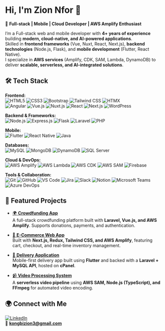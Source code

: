 # Hi, I'm Zion Nfor 👋

🚀 **Full-stack | Mobile | Cloud Developer | AWS Amplify Enthusiast**

I’m a Full-stack web and mobile developer with **4+ years of experience** building **modern, cloud-native, and AI-powered applications**.  
Skilled in **frontend frameworks** (Vue, Nuxt, React, Next.js), **backend technologies** (Node.js, Flask), and **mobile development** (Flutter, React Native).  
I specialize in **AWS services** (Amplify, CDK, SAM, Lambda, DynamoDB) to deliver **scalable, serverless, and AI-integrated solutions**.

## 🛠️ Tech Stack

**Frontend:**  
![HTML5](https://img.shields.io/badge/HTML5-E34F26?style=for-the-badge&logo=html5&logoColor=white) 
![CSS3](https://img.shields.io/badge/CSS3-1572B6?style=for-the-badge&logo=css3&logoColor=white) 
![Bootstrap](https://img.shields.io/badge/Bootstrap-563D7C?style=for-the-badge&logo=bootstrap&logoColor=white) 
![Tailwind CSS](https://img.shields.io/badge/Tailwind_CSS-38B2AC?style=for-the-badge&logo=tailwind-css&logoColor=white) 
![HTMX](https://img.shields.io/badge/HTMX-3366FF?style=for-the-badge&logo=htmx&logoColor=white)  
![Angular](https://img.shields.io/badge/Angular-DD0031?style=for-the-badge&logo=angular&logoColor=white)
![Vue.js](https://img.shields.io/badge/Vue.js-35495E?style=for-the-badge&logo=vue.js&logoColor=4FC08D) 
![Nuxt.js](https://img.shields.io/badge/Nuxt.js-00C58E?style=for-the-badge&logo=nuxt.js&logoColor=white) 
![React](https://img.shields.io/badge/React-20232A?style=for-the-badge&logo=react&logoColor=61DAFB) 
![Next.js](https://img.shields.io/badge/Next.js-000000?style=for-the-badge&logo=nextdotjs&logoColor=white) 
![WordPress](https://img.shields.io/badge/WordPress-21759B?style=for-the-badge&logo=wordpress&logoColor=white)


**Backend & Frameworks:**  
![Node.js](https://img.shields.io/badge/Node.js-43853D?style=for-the-badge&logo=node.js&logoColor=white) 
![Express.js](https://img.shields.io/badge/Express.js-404D59?style=for-the-badge) 
![Flask](https://img.shields.io/badge/Flask-000000?style=for-the-badge&logo=flask&logoColor=white) 
![Laravel](https://img.shields.io/badge/Laravel-FF2D20?style=for-the-badge&logo=laravel&logoColor=white) 
![PHP](https://img.shields.io/badge/PHP-777BB4?style=for-the-badge&logo=php&logoColor=white)  

**Mobile:**  
![Flutter](https://img.shields.io/badge/Flutter-02569B?style=for-the-badge&logo=flutter&logoColor=white) 
![React Native](https://img.shields.io/badge/React_Native-20232A?style=for-the-badge&logo=react&logoColor=61DAFB) 
![Java](https://img.shields.io/badge/Java-ED8B00?style=for-the-badge&logo=openjdk&logoColor=white)  

**Databases:**  
![MySQL](https://img.shields.io/badge/MySQL-005C84?style=for-the-badge&logo=mysql&logoColor=white) 
![MongoDB](https://img.shields.io/badge/MongoDB-4EA94B?style=for-the-badge&logo=mongodb&logoColor=white) 
![DynamoDB](https://img.shields.io/badge/DynamoDB-4053D6?style=for-the-badge&logo=amazondynamodb&logoColor=white) 
![SQL Server](https://img.shields.io/badge/SQL_Server-CC2927?style=for-the-badge&logo=microsoftsqlserver&logoColor=white)

**Cloud & DevOps:**  
![AWS Amplify](https://img.shields.io/badge/AWS_Amplify-FF9900?style=for-the-badge&logo=awsamplify&logoColor=white) 
![AWS Lambda](https://img.shields.io/badge/AWS_Lambda-FF9900?style=for-the-badge&logo=awslambda&logoColor=white) 
![AWS CDK](https://img.shields.io/badge/AWS_CDK-232F3E?style=for-the-badge&logo=amazonaws&logoColor=white) 
![AWS SAM](https://img.shields.io/badge/AWS_SAM-232F3E?style=for-the-badge&logo=amazonaws&logoColor=white) 
![Firebase](https://img.shields.io/badge/Firebase-039BE5?style=for-the-badge&logo=firebase)

**Tools & Collaboration:**  
![Git](https://img.shields.io/badge/Git-F05032?style=for-the-badge&logo=git&logoColor=white) 
![GitHub](https://img.shields.io/badge/GitHub-181717?style=for-the-badge&logo=github&logoColor=white) 
![VS Code](https://img.shields.io/badge/VS%20Code-0078D4?style=for-the-badge&logo=visual-studio-code&logoColor=white) 
![Jira](https://img.shields.io/badge/Jira-0052CC?style=for-the-badge&logo=jira&logoColor=white) 
![Slack](https://img.shields.io/badge/Slack-4A154B?style=for-the-badge&logo=slack&logoColor=white) 
![Notion](https://img.shields.io/badge/Notion-000000?style=for-the-badge&logo=notion&logoColor=white)
![Microsoft Teams](https://img.shields.io/badge/Microsoft_Teams-6264A7?style=for-the-badge&logo=microsoft-teams&logoColor=white)
![Azure DevOps](https://img.shields.io/badge/Azure_DevOps-0078D7?style=for-the-badge&logo=azuredevops&logoColor=white)

## 📌 Featured Projects

- [🌍 **Crowdfunding App**](#)  
  A full-stack crowdfunding platform built with **Laravel, Vue.js, and AWS Amplify**. Supports donations, payments, and authentication.  

- [🛒 **E-Commerce Web App**](#)  
  Built with **Next.js, Redux, Tailwind CSS, and AWS Amplify**, featuring cart, checkout, and real-time inventory management.  

- [📱 **Delivery Application**](#)  
  Mobile-first delivery app built using **Flutter** and backed with a **Laravel + MySQL API**, hosted on **cPanel**.  

- [📹 **Video Processing System**](#)  
  A **serverless video pipeline** using **AWS SAM, Node.js (TypeScript), and FFmpeg** for automated video encoding.  

## 🌍 Connect with Me

[![LinkedIn](https://img.shields.io/badge/LinkedIn-0077B5?style=for-the-badge&logo=linkedin&logoColor=white)](https://www.linkedin.com/in/nfor/)  
📧 **kongbizion3@gmail.com**
